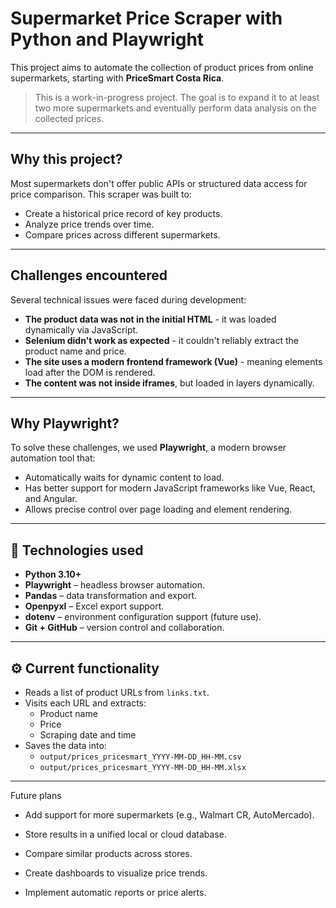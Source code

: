 # Supermarket Price Scraper with Python and Playwright

This project aims to automate the collection of product prices from online supermarkets, starting with **PriceSmart Costa Rica**.

> This is a work-in-progress project. The goal is to expand it to at least two more supermarkets and eventually perform data analysis on the collected prices.

---

## Why this project?

Most supermarkets don't offer public APIs or structured data access for price comparison. This scraper was built to:

- Create a historical price record of key products.
- Analyze price trends over time.
- Compare prices across different supermarkets.

---

## Challenges encountered

Several technical issues were faced during development:

- **The product data was not in the initial HTML** - it was loaded dynamically via JavaScript.
- **Selenium didn't work as expected** - it couldn't reliably extract the product name and price.
- **The site uses a modern frontend framework (Vue)** - meaning elements load after the DOM is rendered.
- **The content was not inside iframes**, but loaded in layers dynamically.

---

## Why Playwright?

To solve these challenges, we used **Playwright**, a modern browser automation tool that:

- Automatically waits for dynamic content to load.
- Has better support for modern JavaScript frameworks like Vue, React, and Angular.
- Allows precise control over page loading and element rendering.

---

## 🚀 Technologies used

- **Python 3.10+**
- **Playwright** – headless browser automation.
- **Pandas** – data transformation and export.
- **Openpyxl** – Excel export support.
- **dotenv** – environment configuration support (future use).
- **Git + GitHub** – version control and collaboration.

---

## ⚙️ Current functionality

- Reads a list of product URLs from `links.txt`.
- Visits each URL and extracts:
  - Product name
  - Price
  - Scraping date and time
- Saves the data into:
  - `output/prices_pricesmart_YYYY-MM-DD_HH-MM.csv`
  - `output/prices_pricesmart_YYYY-MM-DD_HH-MM.xlsx`

---

Future plans
 - Add support for more supermarkets (e.g., Walmart CR, AutoMercado).

 - Store results in a unified local or cloud database.

 - Compare similar products across stores.

 - Create dashboards to visualize price trends.

 - Implement automatic reports or price alerts.

